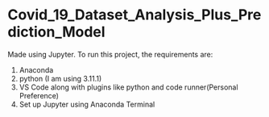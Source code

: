 # Covid_19_Dataset_Analysis_Plus_Prediction_Model
Made using Jupyter.
To run this project, the requirements are:
  1. Anaconda
  2. python (I am using 3.11.1)
  3. VS Code along with plugins like python and code runner(Personal Preference)
  4. Set up Jupyter using Anaconda Terminal
